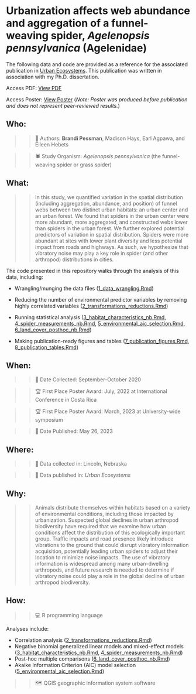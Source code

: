 # Urbanization affects web abundance and aggregation of a funnel-weaving spider, *Agelenopsis pennsylvanica* (Agelenidae)

The following data and code are provided as a reference for the associated publication in [Urban Ecosystems](https://doi.org/10.1007/s11252-023-01379-z). This publication was written in association with my Ph.D. dissertation.

Access PDF: [View PDF](./manuscript.pdf)

Access Poster: [View Poster](./poster.pdf) (*Note: Poster was produced before publication and does not represent peer-reviewed results.*)

## Who:

> > 👩 Authors: **Brandi Pessman**, Madison Hays, Earl Agpawa, and Eileen Hebets

> > 🕷️ S️tudy Organism: *Agelenopsis pennsylvanica* (the funnel-weaving spider or grass spider)

## What:

> > In this study, we quantified variation in the spatial distribution (including aggregation, abundance, and position) of funnel webs between two distinct urban habitats: an urban center and an urban forest. We found that spiders in the urban center were more abundant, more aggregated, and constructed webs lower than spiders in the urban forest. We further explored potential predictors of variation in spatial distribution. Spiders were more abundant at sites with lower plant diversity and less potential impact from roads and highways. As such, we hypothesize that vibratory noise may play a key role in spider (and other arthropod) distributions in cities.

The code presented in this repository walks through the analysis of this data, including:

-   Wrangling/munging the data files ([1_data_wrangling.Rmd](./1_data_wrangling.Rmd))

-   Reducing the number of environmental predictor variables by removing highly correlated variables ([2_transformations_reductions.Rmd](./2_transformations_reductions.Rmd))

-   Running statistical analysis ([3_habitat_characteristics_nb.Rmd](./3_habitat_characteristics_nb.Rmd), [4_spider_measurements_nb.Rmd](./4_spider_measurements_nb.Rmd), [5_environmental_aic_selection.Rmd](./5_environmental_aic_selection.Rmd), [6_land_cover_posthoc_nb.Rmd](./6_land_cover_posthoc_nb.Rmd))

-   Making publication-ready figures and tables ([7_publication_figures.Rmd](./7_publication_figures.Rmd), [8_publication_tables.Rmd](./8_publication_tables.Rmd))

## When:

> > 📓 Date Collected: September-October 2020

> > 🏆 First Place Poster Award: July, 2022 at International Conference in Costa Rica

> > 🏆 First Place Poster Award: March, 2023 at University-wide symposium

> > 📖 Date Published: May 26, 2023

## Where:

> > 📓 Data collected in: Lincoln, Nebraska

> > 📖 Data published in: *Urban Ecosystems*

## Why:

> > Animals distribute themselves within habitats based on a variety of environmental conditions, including those impacted by urbanization. Suspected global declines in urban arthropod biodiversity have required that we examine how urban conditions affect the distribution of this ecologically important group. Traffic impacts and road presence likely introduce vibrations to the ground that could disrupt vibratory information acquisition, potentially leading urban spiders to adjust their location to minimize noise impacts. The use of vibratory information is widespread among many urban-dwelling arthropods, and future research is needed to determine if vibratory noise could play a role in the global decline of urban arthropod biodiversity.

## How:

> > 💻 R programming language

Analyses include:

-   Correlation analysis ([2_transformations_reductions.Rmd](./2_transformations_reductions.Rmd))
-   Negative binomial generalized linear models and mixed-effect models ([3_habitat_characteristics_nb.Rmd](./3_habitat_characteristics_nb.Rmd), [4_spider_measurements_nb.Rmd](./4_spider_measurements_nb.Rmd))
-   Post-hoc multiple comparisons ([6_land_cover_posthoc_nb.Rmd](./6_land_cover_posthoc_nb.Rmd))
-   Akaike Information Criterion (AIC) model selection ([5_environmental_aic_selection.Rmd](./5_environmental_aic_selection.Rmd))

> > 🗺️ QGIS geographic information system software
